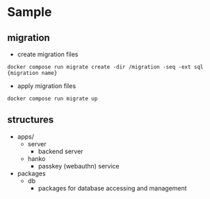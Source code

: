# Sample

## migration

- create migration files
```
docker compose run migrate create -dir /migration -seq -ext sql {migration name}
```
- apply migration files
```
docker compose run migrate up
```

## structures

- apps/
  - server
    - backend server
  - hanko
    - passkey (webauthn) service
- packages
  - db
    - packages for database accessing and management
